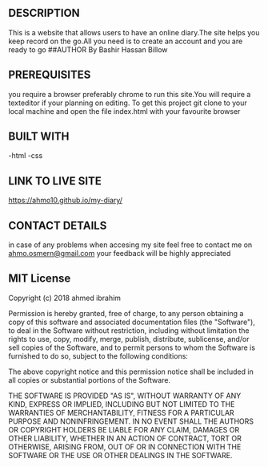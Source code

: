 ## DESCRIPTION
This is a website that allows users to have an online diary.The site helps you keep record on the go.All you need is to create an account and you are ready to go
##AUTHOR
By Bashir Hassan Billow
## PREREQUISITES
you require a browser preferably chrome to run this site.You will require a texteditor if your planning on editing.
To get this project git clone to your local machine and open the file index.html with your favourite browser
## BUILT WITH
-html
-css

## LINK TO LIVE SITE
https://ahmo10.github.io/my-diary/
## CONTACT DETAILS
in case of any problems when accesing my site feel free to contact me on ahmo.osmern@gmail.com your feedback will be highly appreciated



## MIT License

Copyright (c) 2018 ahmed ibrahim

Permission is hereby granted, free of charge, to any person obtaining a copy
of this software and associated documentation files (the "Software"), to deal
in the Software without restriction, including without limitation the rights
to use, copy, modify, merge, publish, distribute, sublicense, and/or sell
copies of the Software, and to permit persons to whom the Software is
furnished to do so, subject to the following conditions:

The above copyright notice and this permission notice shall be included in all
copies or substantial portions of the Software.

THE SOFTWARE IS PROVIDED "AS IS", WITHOUT WARRANTY OF ANY KIND, EXPRESS OR
IMPLIED, INCLUDING BUT NOT LIMITED TO THE WARRANTIES OF MERCHANTABILITY,
FITNESS FOR A PARTICULAR PURPOSE AND NONINFRINGEMENT. IN NO EVENT SHALL THE
AUTHORS OR COPYRIGHT HOLDERS BE LIABLE FOR ANY CLAIM, DAMAGES OR OTHER
LIABILITY, WHETHER IN AN ACTION OF CONTRACT, TORT OR OTHERWISE, ARISING FROM,
OUT OF OR IN CONNECTION WITH THE SOFTWARE OR THE USE OR OTHER DEALINGS IN THE
SOFTWARE.
